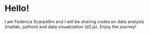 # Hello!
I am Federica Scarpellini and I will be sharing codes on data analysis (matlab, python) and data visualization (d3.js).
Enjoy the journey!
